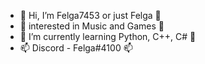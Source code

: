 - 👋 Hi, I’m Felga7453 or just Felga 👋
- 👀 interested in Music and Games 👀
- 🌱 I’m currently learning Python, C++, C# 🌱
- 📫 Discord - Felga#4100 📫
